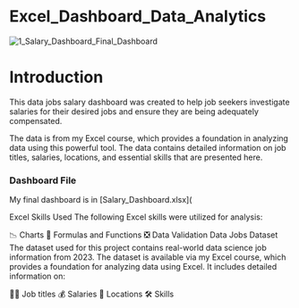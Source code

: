 # **Excel_Dashboard_Data_Analytics**
![1_Salary_Dashboard_Final_Dashboard](https://github.com/user-attachments/assets/a016eddf-83ec-46e7-b4cf-e7beddd18caa)
# **Introduction**
This data jobs salary dashboard was created to help job seekers investigate salaries for their desired jobs and ensure they are being adequately compensated.

The data is from my Excel course, which provides a foundation in analyzing data using this powerful tool. The data contains detailed information on job titles, salaries, locations, and essential skills that are presented here.

### **Dashboard File**

My final dashboard is in [Salary_Dashboard.xlsx](

Excel Skills Used
The following Excel skills were utilized for analysis:

📉 Charts
🧮 Formulas and Functions
❎ Data Validation
Data Jobs Dataset
The dataset used for this project contains real-world data science job information from 2023. The dataset is available via my Excel course, which provides a foundation for analyzing data using Excel. It includes detailed information on:

👨‍💼 Job titles
💰 Salaries
📍 Locations
🛠️ Skills
